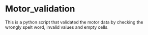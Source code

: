 # Motor_validation
This is a python script that validated the motor data by checking the wrongly spelt word, invalid values and empty cells.
